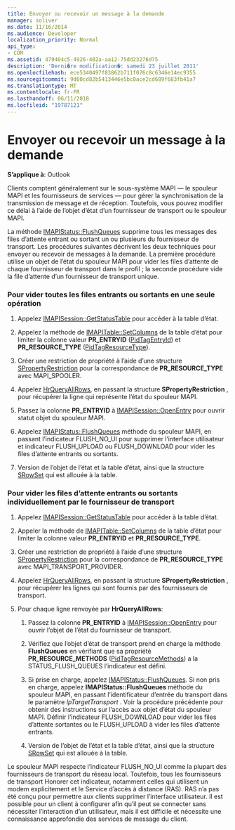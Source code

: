 ```yaml
---
title: Envoyer ou recevoir un message à la demande
manager: soliver
ms.date: 11/16/2014
ms.audience: Developer
localization_priority: Normal
api_type:
- COM
ms.assetid: 479404c5-4926-402a-aa12-75dd23276d75
description: 'Derni�re modification�: samedi 23 juillet 2011'
ms.openlocfilehash: ece5340497f83862b711f076c8c6346e14ec9355
ms.sourcegitcommit: 9d60cd82b5413446e5bc8ace2cd689f683fb41a7
ms.translationtype: MT
ms.contentlocale: fr-FR
ms.lasthandoff: 06/11/2018
ms.locfileid: "19787121"
---
```

# <a name="sending-or-receiving-a-message-on-demand"></a>Envoyer ou recevoir un message à la demande
  
**S’applique à**: Outlook 
  
Clients comptent généralement sur le sous-système MAPI — le spouleur MAPI et les fournisseurs de services — pour gérer la synchronisation de la transmission de message et de réception. Toutefois, vous pouvez modifier ce délai à l’aide de l’objet d’état d’un fournisseur de transport ou le spouleur MAPI.
  
La méthode [IMAPIStatus::FlushQueues](imapistatus-flushqueues.md) supprime tous les messages des files d’attente entrant ou sortant un ou plusieurs du fournisseur de transport. Les procédures suivantes décrivent les deux techniques pour envoyer ou recevoir de messages à la demande. La première procédure utilise un objet de l’état du spouleur MAPI pour vider les files d’attente de chaque fournisseur de transport dans le profil ; la seconde procédure vide la file d’attente d’un fournisseur de transport unique. 
  
### <a name="to-flush-all-incoming-or-outgoing-queues-in-a-single-operation"></a>Pour vider toutes les files entrants ou sortants en une seule opération
  
1. Appelez [IMAPISession::GetStatusTable](imapisession-getstatustable.md) pour accéder à la table d’état. 
    
2. Appelez la méthode de [IMAPITable::SetColumns](imapitable-setcolumns.md) de la table d’état pour limiter la colonne valeur **PR_ENTRYID** ([PidTagEntryId](pidtagentryid-canonical-property.md)) et **PR_RESOURCE_TYPE** ([PidTagResourceType](pidtagresourcetype-canonical-property.md)).
    
3. Créer une restriction de propriété à l’aide d’une structure [SPropertyRestriction](spropertyrestriction.md) pour la correspondance de **PR_RESOURCE_TYPE** avec MAPI_SPOOLER. 
    
4. Appelez [HrQueryAllRows](hrqueryallrows.md), en passant la structure **SPropertyRestriction** , pour récupérer la ligne qui représente l’état du spouleur MAPI. 
    
5. Passez la colonne **PR_ENTRYID** à [IMAPISession::OpenEntry](imapisession-openentry.md) pour ouvrir statut objet du spouleur MAPI. 
    
6. Appelez [IMAPIStatus::FlushQueues](imapistatus-flushqueues.md) méthode du spouleur MAPI, en passant l’indicateur FLUSH_NO_UI pour supprimer l’interface utilisateur et indicateur FLUSH_UPLOAD ou FLUSH_DOWNLOAD pour vider les files d’attente entrants ou sortants. 
    
7. Version de l’objet de l’état et la table d’état, ainsi que la structure [SRowSet](srowset.md) qui est allouée à la table. 
    
### <a name="to-flush-incoming-or-outgoing-queues-individually-by-transport-provider"></a>Pour vider les files d’attente entrants ou sortants individuellement par le fournisseur de transport
  
1. Appelez [IMAPISession::GetStatusTable](imapisession-getstatustable.md) pour accéder à la table d’état. 
    
2. Appeler la méthode de [IMAPITable::SetColumns](imapitable-setcolumns.md) de la table d’état pour limiter la colonne valeur **PR_ENTRYID** et **PR_RESOURCE_TYPE**.
    
3. Créer une restriction de propriété à l’aide d’une structure [SPropertyRestriction](spropertyrestriction.md) pour la correspondance de **PR_RESOURCE_TYPE** avec MAPI_TRANSPORT_PROVIDER. 
    
4. Appelez [HrQueryAllRows](hrqueryallrows.md), en passant la structure **SPropertyRestriction** , pour récupérer les lignes qui sont fournis par des fournisseurs de transport. 
    
5. Pour chaque ligne renvoyée par **HrQueryAllRows**:
    
    1. Passez la colonne **PR_ENTRYID** à [IMAPISession::OpenEntry](imapisession-openentry.md) pour ouvrir l’objet de l’état du fournisseur de transport. 
        
    2. Vérifiez que l’objet d’état de transport prend en charge la méthode **FlushQueues** en vérifiant que sa propriété **PR_RESOURCE_METHODS** ([PidTagResourceMethods](pidtagresourcemethods-canonical-property.md)) a la STATUS_FLUSH_QUEUES l’indicateur est défini. 
        
    3. Si prise en charge, appelez [IMAPIStatus::FlushQueues](imapistatus-flushqueues.md). Si non pris en charge, appelez **IMAPIStatus::FlushQueues** méthode du spouleur MAPI, en passant l’identificateur d’entrée du transport dans le paramètre _lpTargetTransport_ . Voir la procédure précédente pour obtenir des instructions sur l’accès aux objet d’état du spouleur MAPI. Définir l’indicateur FLUSH_DOWNLOAD pour vider les files d’attente sortantes ou le FLUSH_UPLOAD à vider les files d’attente entrants. 
        
    4. Version de l’objet de l’état et la table d’état, ainsi que la structure [SRowSet](srowset.md) qui est allouée à la table. 
    
Le spouleur MAPI respecte l’indicateur FLUSH_NO_UI comme la plupart des fournisseurs de transport du réseau local. Toutefois, tous les fournisseurs de transport Honorer cet indicateur, notamment celles qui utilisent un modem explicitement et le Service d’accès à distance (RAS). RAS n’a pas été conçu pour permettre aux clients supprimer l’interface utilisateur. Il est possible pour un client à configurer afin qu’il peut se connecter sans nécessiter l’interaction d’un utilisateur, mais il est difficile et nécessite une connaissance approfondie des services de message du client.
  

